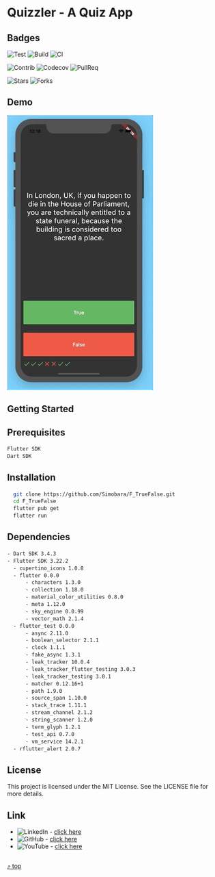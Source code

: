 <a name="top"></a>
# Quizzler - A Quiz App

## Badges
![Test](https://img.shields.io/badge/Test-passing-brightgreen)
![Build](https://img.shields.io/badge/Build-passing-brightgreen)
![CI](https://img.shields.io/badge/CI-passing-brightgreen?logo=github)

![Contrib](https://img.shields.io/badge/Contrib-267-blue)
![Codecov](https://img.shields.io/badge/CodeCov-88%25-blue)
![PullReq](https://img.shields.io/badge/PullReq-171%20open-blue)

![Stars](https://img.shields.io/github/stars/Simobara/F_TrueFalse?style=social)
![Forks](https://img.shields.io/github/forks/Simobara/F_TrueFalse?style=social)


## Demo
![Finished App](Quizzler.gif)


## Getting Started

## Prerequisites
  ```sh
  Flutter SDK
  Dart SDK
  ```

## Installation
```sh
  git clone https://github.com/Simobara/F_TrueFalse.git
  cd F_TrueFalse
  flutter pub get
  flutter run
```

## Dependencies
```sh
- Dart SDK 3.4.3
- Flutter SDK 3.22.2
  - cupertino_icons 1.0.8
  - flutter 0.0.0
      - characters 1.3.0
      - collection 1.18.0
      - material_color_utilities 0.8.0
      - meta 1.12.0
      - sky_engine 0.0.99
      - vector_math 2.1.4
  - flutter_test 0.0.0
      - async 2.11.0
      - boolean_selector 2.1.1
      - clock 1.1.1
      - fake_async 1.3.1
      - leak_tracker 10.0.4
      - leak_tracker_flutter_testing 3.0.3
      - leak_tracker_testing 3.0.1
      - matcher 0.12.16+1
      - path 1.9.0
      - source_span 1.10.0
      - stack_trace 1.11.1
      - stream_channel 2.1.2
      - string_scanner 1.2.0
      - term_glyph 1.2.1
      - test_api 0.7.0
      - vm_service 14.2.1
  - rflutter_alert 2.0.7
```


## License
This project is licensed under the MIT License. See the LICENSE file for more details.


## Link

- ![LinkedIn](https://img.shields.io/badge/LinkedIn-Connect-blue?style=social&logo=linkedin) - [click here](https://www.linkedin.com/in/siba2410)
- ![GitHub](https://img.shields.io/badge/GitHub-Profile-blue?style=social&logo=github) - [click here](https://github.com/Simobara)
- ![YouTube](https://img.shields.io/youtube/dQw4w9WgXcQ?style=social) - [click here](https://www.youtube.com/watch?v=dQw4w9WgXcQ)

##
[⤴️ top](#top)